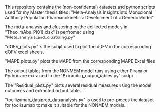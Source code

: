 This repository contains the (non-confidental) datasets and python scripts used for my Master thesis titled: "Meta-Analysis Insights into Monoclonal Antibody Population Pharmacokinetics:
Development of a Generic Model"


The meta-analysis and clustering on the colllected models in "Theo_mAbs_PK(1).xlsx" is perfromed using "Meta_analysis_and_clustering.py"

"dOFV_plots.py" is the script used to plot the dOFV in the corresponding dOFV excel sheets.

"MAPE_plots.py" plots the MAPE from the corresponding MAPE Excel files

The output tables from the NONMEM model runs using either Pirana or Python are extracted in the "Extracting_output_tables.py" script

The "Residual_plots.py" plots several residual measures using the model outcomes and extracted output tables.

"tocilizumab_dataprep_dataanalysis.py" is used to pre-proces the dataset for tocilizumab to make it suitable for the NONMEM models.
